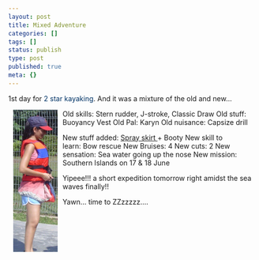 ```yaml
---
layout: post
title: Mixed Adventure
categories: []
tags: []
status: publish
type: post
published: true
meta: {}
---
```

1st day for <font color="#003366">2 star kayaking</font>. And it was a mixture of the old and new...

<img align="left" src="/img/gf.jpg" hspace="10" />Old skills: Stern rudder, J-stroke, Classic Draw
Old stuff: Buoyancy Vest
Old Pal: Karyn
Old nuisance: Capsize drill

New stuff added: <a target="_blank" href="http://www.outdooreyes.com/choosesprayskirt.php3">Spray skirt </a>+ Booty
New skill to learn: Bow rescue
New Bruises: 4
New cuts: 2
New sensation: Sea water going up the nose
New mission: Southern Islands on 17 &amp; 18 June

Yipeee!!! a short expedition tomorrow right amidst the sea waves finally!!

Yawn... time to ZZzzzzz....
